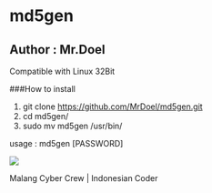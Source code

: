 # md5gen
## Author : Mr.Doel

Compatible with Linux 32Bit

###How to install 
1. git clone https://github.com/MrDoel/md5gen.git
2. cd md5gen/
3. sudo mv md5gen /usr/bin/

usage : md5gen [PASSWORD]

![](http://i60.tinypic.com/2my47kg.jpg)


Malang Cyber Crew | Indonesian Coder
